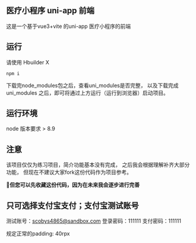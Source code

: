 ## 医疗小程序 uni-app 前端

这是一个基于vue3+vite 的uni-app 医疗小程序的前端


## 运行

请使用 Hbuilder X 

```
npm i
```

下载完node_modules包之后，查看uni_modules是否完整，
以及下载完成 uni_modules 之后，即可将通过上方运行（运行到浏览器）启动项目。

## 运行环境

node 版本要求 > 8.9

## 注意

该项目仅仅为练习项目，简介功能基本没有完成，
之后我会根据理解补齐大部分功能，
但现在不建议大家fork这份代码作为项目参考。

 🌹**但您可以先收藏这份代码，因为在未来我会逐步进行完善**
 
## 只可选择支付宝支付；支付宝测试账号
测试账号：scobys4865@sandbox.com
登录密码：111111
支付密码：111111


规定正常的padding:
40rpx